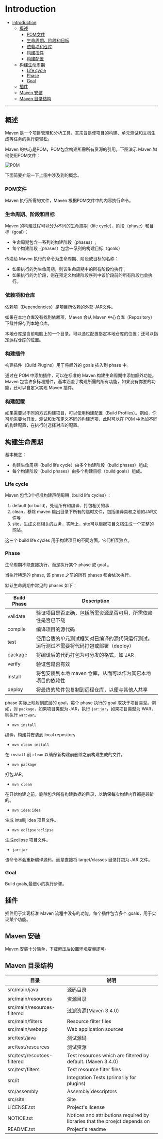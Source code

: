 # Introduction

- [Introduction](#introduction)
  - [概述](#概述)
    - [POM文件](#pom文件)
    - [生命周期、阶段和目标](#生命周期阶段和目标)
    - [依赖项和仓库](#依赖项和仓库)
    - [构建插件](#构建插件)
    - [构建配置](#构建配置)
  - [构建生命周期](#构建生命周期)
    - [Life cycle](#life-cycle)
    - [Phase](#phase)
    - [Goal](#goal)
  - [插件](#插件)
  - [Maven 安装](#maven-安装)
  - [Maven 目录结构](#maven-目录结构)

***

## 概述

Maven 是一个项目管理和分析工具，其宗旨是使项目的构建、单元测试和文档生成等任务的执行更轻松。

Maven 的核心是POM，POM包含构建所需所有资源的引用。下图演示 Maven 如何使用POM文件：

![POM](images/2020-03-21-22-56-05.png)

下面简要介绍一下上图中涉及到的概念。

### POM文件

Maven 执行所需的文件，Maven 根据POM文件中的内容执行命令。

### 生命周期、阶段和目标

Maven 的构建过程可以分为不同的生命周期（life cycle）、阶段（phase）和目标（goal）：

- 生命周期包含一系列的构建阶段（phases）;
- 每个构建阶段（phases）包含一系列的构建目标（goals）

传递给 Maven 执行的命令为生命周期、阶段或目标的名称：

- 如果执行的为生命周期，则该生命周期中的所有阶段均执行；
- 如果执行的为阶段，则在预定义构建阶段序列中该阶段前的所有阶段也会执行。

### 依赖项和仓库

依赖项（Dependencies）是项目所依赖的外部 JAR文件。

如果在本地仓库没有找到依赖项，Maven 会从 Maven 中心仓库（Repository）下载并保存到本地仓库。

本地仓库是当前电脑上的一个目录，可以通过配置指定本地仓库的位置；还可以指定远程仓库的位置。

### 构建插件

构建插件（Build Plugins）用于将额外的 goals 插入到 phase 中。

通过在 POM 中添加插件，可以在标准的 Maven 构建生命周期中添加额外功能。Maven 包含许多标准插件，基本涵盖了构建所需的所有功能，如果没有你要的功能，还可以自定义实现 Maven 插件。

### 构建配置

如果需要以不同的方式构建项目，可以使用构建配置（Build Profiles）。例如，你可能需要为开发、测试和发布定义不同的构建选项，此时可以在 POM 中添加不同的构建配置，在执行时选择对应的配置。

## 构建生命周期

基本概念：

- 构建生命周期（build life cycle）由多个构建阶段（build phases）组成;
- 每个构建阶段（build phases）由多个构建目标（build goals）组成。

### Life cycle

Maven 包含3个标准构建声明周期（build life cycles）:

1) default (or build)，处理所有和编译、打包相关的事
2) clean，移除 maven 输出目录下所有的临时文件，包括编译类和之前的JAR文件等
3) site，生成文档相关的业务，实际上，site可以根据项目文档生成一个完整的网站。

这三个 build life cycles 用于构建项目的不同方面，它们相互独立。

### Phase

生命周期不能直接执行，而是执行某个 phase 或 goal 。

当执行特定的 phase, 该 phase 之前的所有 phases 都会依次执行。

默认生命周期中常见的 phases 如下：

| Build Phase | Description                                                                              |
| ----------- | ---------------------------------------------------------------------------------------- |
| validate    | 验证项目是否正确，包括所需资源是否可用，所需依赖性是否已下载                             |
| compile     | 编译项目的源代码                                                                         |
| test        | 使用合适的单元测试框架对已编译的源代码运行测试。运行测试不需要将代码打包或部署（deploy） |
| package     | 将编译后的代码打包为可分发的格式，如 JAR                                                 |
| verify      | 验证包是否有效                                                                           |
| install     | 将包安装到本地 maven 仓库，从而可以作为其它本地项目的依赖性                              |
| deploy      | 将最终的软件包复制到远程仓库，以便与其他人共享                                           |

phase 实际上映射到底层的 goal，每个 phase 执行的 goal 取决于项目类型。例如，对 `package`，如果项目类型为 JAR，执行 `jar:jar`，如果项目类型为 WAR，则执行 `war:war`。

- `mvn install`

编译，构建并安装到 local repository.

- `mvn clean install`

在 `install` 前 `clean` 以确保新构建前删除之前构建生成的文件。

- `mvn package`

打包JAR。

- `mvn clean`

在开始构建之前，删除包含所有构建数据的目录，以确保每次构建内容都是最新的。

- `mvn idea:idea`

生成 intellij idea 项目文件。

- `mvn eclipse:eclipse`

生成eclipse 项目文件。

- `jar:jar`

该命令不会重新编译源码，而是直接将 target/classes 目录打包为 JAR 文件。

### Goal

Build goals,最细小的执行步骤。

## 插件

插件用于实现标准 Maven 流程中没有的功能，每个插件包含多个 goals，用于实现某个功能。

## Maven 安装

Maven 安装十分简单，下载解压后设置环境变量即可。

## Maven 目录结构

| 目录                        | 说明                                                                       |
| --------------------------- | -------------------------------------------------------------------------- |
| src/main/java               | 源码目录                                                                   |
| src/main/resources          | 资源目录                                                                   |
| src/main/resources-filtered | 过滤资源(Maven 3.4.0)                                                      |
| src/main/filters            | Resource filter files                                                      |
| src/main/webapp             | Web application sources                                                    |
| src/test/java               | 测试源码                                                                   |
| src/test/resources          | 测试资源                                                                   |
| src/test/resoutces-filtered | Test resources which are filtered by default. (Maven 3.4.0)                |
| src/test/filters            | Test resource filter files                                                 |
| src/it                      | Integration Tests (primarily for plugins)                                  |
| src/assembly                | Assembly descriptors                                                       |
| src/site                    | Site                                                                       |
| LICENSE.txt                 | Project's license                                                          |
| NOTICE.txt                  | Notices and attributions required by libraries that the proejct depends on |
| README.txt                  | Project's readme                                                           |
